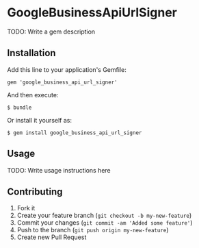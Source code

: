# GoogleBusinessApiUrlSigner

TODO: Write a gem description

## Installation

Add this line to your application's Gemfile:

    gem 'google_business_api_url_signer'

And then execute:

    $ bundle

Or install it yourself as:

    $ gem install google_business_api_url_signer

## Usage

TODO: Write usage instructions here

## Contributing

1. Fork it
2. Create your feature branch (`git checkout -b my-new-feature`)
3. Commit your changes (`git commit -am 'Added some feature'`)
4. Push to the branch (`git push origin my-new-feature`)
5. Create new Pull Request
